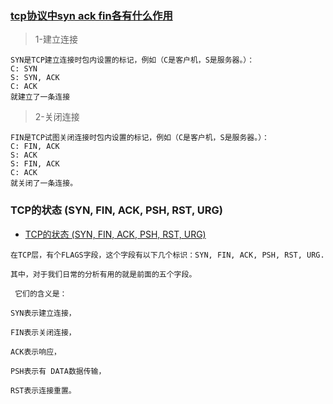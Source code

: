 ### [tcp协议中syn ack fin各有什么作用](https://zhidao.baidu.com/question/495480267.html)
> 1-建立连接
```
SYN是TCP建立连接时包内设置的标记，例如（C是客户机，S是服务器。）：
C: SYN
S: SYN, ACK
C: ACK
就建立了一条连接
```
> 2-关闭连接
```
FIN是TCP试图关闭连接时包内设置的标记，例如（C是客户机，S是服务器。）：
C: FIN, ACK
S: ACK
S: FIN, ACK
C: ACK
就关闭了一条连接。
```

### TCP的状态 (SYN, FIN, ACK, PSH, RST, URG)
- [TCP的状态 (SYN, FIN, ACK, PSH, RST, URG)](https://www.cnblogs.com/azraelly/archive/2012/12/25/2832393.html)
```
在TCP层，有个FLAGS字段，这个字段有以下几个标识：SYN, FIN, ACK, PSH, RST, URG.

其中，对于我们日常的分析有用的就是前面的五个字段。

 它们的含义是：

SYN表示建立连接，

FIN表示关闭连接，

ACK表示响应，

PSH表示有 DATA数据传输，

RST表示连接重置。
```